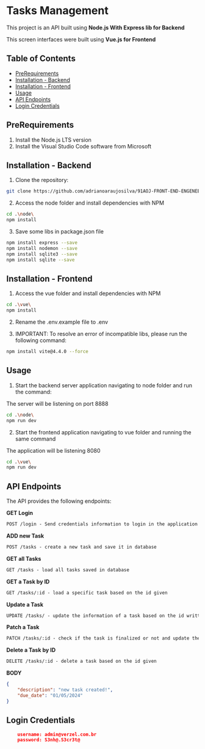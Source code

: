 # Tasks Management

This project is an API built using **Node.js With Express lib for Backend**

This screen interfaces were built using **Vue.js for Frontend**

## Table of Contents
- [PreRequirements](#prerequirements)
- [Installation - Backend](#installation-backend)
- [Installation - Frontend](#installation-frontend)
- [Usage](#usage)
- [API Endpoints](#api-endpoints)
- [Login Credentials](#login-credentials)

## PreRequirements
1. Install the Node.js LTS version 
2. Install the Visual Studio Code software from Microsoft

## Installation - Backend

1. Clone the repository:

```bash
git clone https://github.com/adrianoaraujosilva/91AOJ-FRONT-END-ENGENEERING
```

2. Access the node folder and install dependencies with NPM

```bash
cd .\node\
npm install
```

3. Save some libs in package.json file

```bash
npm install express --save
npm install nodemon --save
npm install sqlite3 --save
npm install sqlite --save
```

## Installation - Frontend

1. Access the vue folder and install dependencies with NPM

```bash
cd .\vue\
npm install
```

2. Rename the .env.example file to .env

3. IMPORTANT: To resolve an error of incompatible libs, please run the following command: 

```bash
npm install vite@4.4.0 --force
```

## Usage

1. Start the backend server application navigating to node folder and run the command:

The server will be listening on port 8888

```bash
cd .\node\
npm run dev
```

2. Start the frontend application navigating to vue folder and running the same command

The application will be listening 8080

```bash
cd .\vue\
npm run dev
```

## API Endpoints
The API provides the following endpoints:

**GET Login**
```markdown	
POST /login - Send credentials information to login in the application
```

**ADD new Task**
```markdown
POST /tasks - create a new task and save it in database
``` 

**GET all Tasks**
```markdown
GET /tasks - load all tasks saved in database
``` 

**GET a Task by ID**
```markdown
GET /tasks/:id - load a specific task based on the id given
```

**Update a Task**
```markdown
UPDATE /tasks/ - update the information of a task based on the id written on JSON Body
```

**Patch a Task**
```markdown
PATCH /tasks/:id - check if the task is finalized or not and update the due_date with current date 
``` 

**Delete a Task by ID**
```markdown
DELETE /tasks/:id - delete a task based on the id given
```

**BODY**
```json
{
    "description": "new task created!",
    "due_date": "01/05/2024"
}
```

## Login Credentials 

```json
    username: admin@verzel.com.br
    password: S3nh@.S3cr3t@
```

